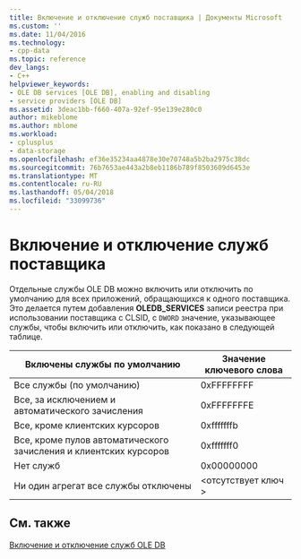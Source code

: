 ```yaml
---
title: Включение и отключение служб поставщика | Документы Microsoft
ms.custom: ''
ms.date: 11/04/2016
ms.technology:
- cpp-data
ms.topic: reference
dev_langs:
- C++
helpviewer_keywords:
- OLE DB services [OLE DB], enabling and disabling
- service providers [OLE DB]
ms.assetid: 3deac1bb-f660-407a-92ef-95e139e280c0
author: mikeblome
ms.author: mblome
ms.workload:
- cplusplus
- data-storage
ms.openlocfilehash: ef36e35234aa4878e30e70748a5b2ba2975c38dc
ms.sourcegitcommit: 76b7653ae443a2b8eb1186b789f8503609d6453e
ms.translationtype: MT
ms.contentlocale: ru-RU
ms.lasthandoff: 05/04/2018
ms.locfileid: "33099736"
---
```

# <a name="enabling-and-disabling-services-for-a-provider"></a>Включение и отключение служб поставщика
Отдельные службы OLE DB можно включить или отключить по умолчанию для всех приложений, обращающихся к одного поставщика. Это делается путем добавления **OLEDB_SERVICES** записи реестра при использовании поставщика с CLSID, с `DWORD` значение, указывающее службы, чтобы включить или отключить, как показано в следующей таблице.  
  
|Включены службы по умолчанию|Значение ключевого слова|  
|------------------------------|-------------------|  
|Все службы (по умолчанию)|0xFFFFFFFF|  
|Все, за исключением и автоматического зачисления|0xFFFFFFFE|  
|Все, кроме клиентских курсоров|0xfffffffb|  
|Все, кроме пулов автоматического зачисления и клиентских курсоров|0xfffffff0|  
|Нет служб|0x00000000|  
|Ни один агрегат все службы отключены|\<отсутствует ключ >|  
  
## <a name="see-also"></a>См. также  
 [Включение и отключение служб OLE DB](../../data/oledb/enabling-and-disabling-ole-db-services.md)